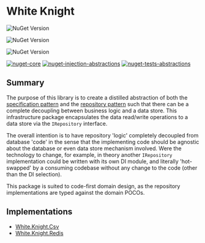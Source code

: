 # White Knight

![NuGet Version](https://img.shields.io/nuget/v/White.Knight?label=White.Knight)

![NuGet Version](https://img.shields.io/nuget/v/White.Knight.Injection.Abstractions?label=White.Knight.Injection.Abstractions)

![NuGet Version](https://img.shields.io/nuget/v/White.Knight.Tests.Abstractions?label=White.Knight.Tests.Abstractions)

[![nuget-core](https://github.com/gman-au/white-knight/actions/workflows/nuget-core.yml/badge.svg)](https://github.com/gman-au/white-knight/actions/workflows/nuget-core.yml)
[![nuget-injection-abstractions](https://github.com/gman-au/white-knight/actions/workflows/nuget-injection-abstractions.yml/badge.svg)](https://github.com/gman-au/white-knight/actions/workflows/nuget-injection-abstractions.yml)
[![nuget-tests-abstractions](https://github.com/gman-au/white-knight/actions/workflows/nuget-tests-abstractions.yml/badge.svg)](https://github.com/gman-au/white-knight/actions/workflows/nuget-tests-abstractions.yml)

## Summary
The purpose of this library is to create a distilled abstraction of both the [specification pattern](https://en.wikipedia.org/wiki/Specification_pattern) and the [repository pattern](https://www.geeksforgeeks.org/system-design/repository-design-pattern/) such that there can be a complete decoupling between business logic and a data store.
This infrastructure package encapsulates the data read/write operations to a data store via the `IRepository` interface.

The overall intention is to have repository 'logic' completely decoupled from database 'code' in the sense that the implementing code should be agnostic about the database or even data store mechanism involved. Were the technology to change, for example, in theory another `IRepository` implementation could be written with its own DI module, and literally 'hot-swapped' by a consuming codebase without any change to the code (other than the DI selection).

This package is suited to code-first domain design, as the repository implementations are typed against the domain POCOs.

## Implementations

* [White.Knight.Csv](https://github.com/gman-au/white-knight-csv)
* [White.Knight.Redis](https://github.com/gman-au/white-knight-redis)